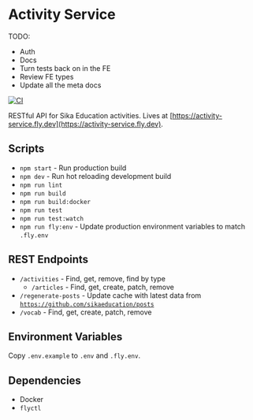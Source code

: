 # Activity Service

TODO:

- Auth
- Docs
- Turn tests back on in the FE
- Review FE types
- Update all the meta docs

[![CI](https://github.com/sikaeducation/activity-service/actions/workflows/main.yml/badge.svg)](https://github.com/sikaeducation/activity-service/actions/workflows/main.yml)

RESTful API for Sika Education activities. Lives at [https://activity-service.fly.dev](https://activity-service.fly.dev).

## Scripts

- `npm start` - Run production build
- `npm dev` - Run hot reloading development build
- `npm run lint`
- `npm run build`
- `npm run build:docker`
- `npm run test`
- `npm run test:watch`
- `npm run fly:env` - Update production environment variables to match `.fly.env`

## REST Endpoints

- `/activities` - Find, get, remove, find by type
  - `/articles` - Find, get, create, patch, remove
- `/regenerate-posts` - Update cache with latest data from [`https://github.com/sikaeducation/posts`](https://github.com/sikaeducation/posts)
- `/vocab` - Find, get, create, patch, remove

## Environment Variables

Copy `.env.example` to `.env` and `.fly.env`.

## Dependencies

- Docker
- `flyctl`
